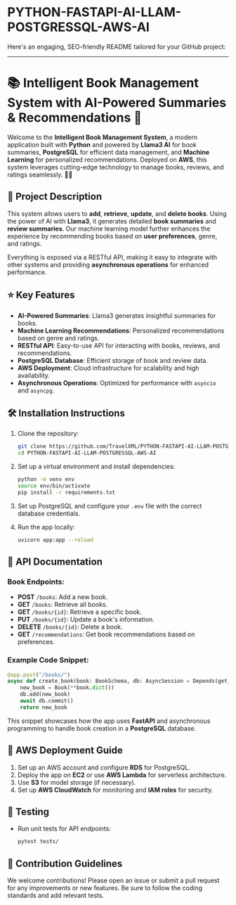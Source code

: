 # PYTHON-FASTAPI-AI-LLAM-POSTGRESSQL-AWS-AI
Here's an engaging, SEO-friendly README tailored for your GitHub project:

---

# 📚 Intelligent Book Management System with AI-Powered Summaries & Recommendations 🚀

Welcome to the **Intelligent Book Management System**, a modern application built with **Python** and powered by **Llama3 AI** for book summaries, **PostgreSQL** for efficient data management, and **Machine Learning** for personalized recommendations. Deployed on **AWS**, this system leverages cutting-edge technology to manage books, reviews, and ratings seamlessly. 📖✨

## 📝 Project Description

This system allows users to **add**, **retrieve**, **update**, and **delete books**. Using the power of AI with **Llama3**, it generates detailed **book summaries** and **review summaries**. Our machine learning model further enhances the experience by recommending books based on **user preferences**, genre, and ratings. 

Everything is exposed via a RESTful API, making it easy to integrate with other systems and providing **asynchronous operations** for enhanced performance.

## ⭐ Key Features

- **AI-Powered Summaries**: Llama3 generates insightful summaries for books.
- **Machine Learning Recommendations**: Personalized recommendations based on genre and ratings.
- **RESTful API**: Easy-to-use API for interacting with books, reviews, and recommendations.
- **PostgreSQL Database**: Efficient storage of book and review data.
- **AWS Deployment**: Cloud infrastructure for scalability and high availability.
- **Asynchronous Operations**: Optimized for performance with `asyncio` and `asyncpg`.

## 🛠️ Installation Instructions

1. Clone the repository:
   ```bash
   git clone https://github.com/TravelXML/PYTHON-FASTAPI-AI-LLAM-POSTGRESSQL-AWS-AI.git
   cd PYTHON-FASTAPI-AI-LLAM-POSTGRESSQL-AWS-AI
   ```

2. Set up a virtual environment and install dependencies:
   ```bash
   python -m venv env
   source env/bin/activate
   pip install -r requirements.txt
   ```

3. Set up PostgreSQL and configure your `.env` file with the correct database credentials.

4. Run the app locally:
   ```bash
   uvicorn app:app --reload
   ```

## 🔗 API Documentation

### Book Endpoints:
- **POST** `/books`: Add a new book.
- **GET** `/books`: Retrieve all books.
- **GET** `/books/{id}`: Retrieve a specific book.
- **PUT** `/books/{id}`: Update a book's information.
- **DELETE** `/books/{id}`: Delete a book.
- **GET** `/recommendations`: Get book recommendations based on preferences.

### Example Code Snippet:

```python
@app.post("/books/")
async def create_book(book: BookSchema, db: AsyncSession = Depends(get_db)):
    new_book = Book(**book.dict())
    db.add(new_book)
    await db.commit()
    return new_book
```

This snippet showcases how the app uses **FastAPI** and asynchronous programming to handle book creation in a **PostgreSQL** database.

## 🚀 AWS Deployment Guide

1. Set up an AWS account and configure **RDS** for PostgreSQL.
2. Deploy the app on **EC2** or use **AWS Lambda** for serverless architecture.
3. Use **S3** for model storage (if necessary).
4. Set up **AWS CloudWatch** for monitoring and **IAM roles** for security.

## 🧪 Testing

- Run unit tests for API endpoints:
  ```bash
  pytest tests/
  ```

## 🤝 Contribution Guidelines

We welcome contributions! Please open an issue or submit a pull request for any improvements or new features. Be sure to follow the coding standards and add relevant tests.


